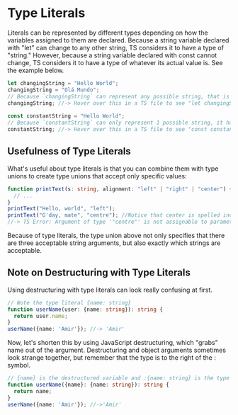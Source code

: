 # Type Literals

Literals can be represented by different types depending on how the variables assigned to them are declared. Because a string variable declared with "let" can change to any other string, TS considers it to have a type of "string." However, because a string variable declared with const cannot change, TS considers it to have a type of whatever its actual value is. See the example below.

```ts
let changingString = "Hello World";
changingString = "Olá Mundo";
// Because `changingString` can represent any possible string, that is how TypeScript describes it in the type system
changingString; //-> Hover over this in a TS file to see "let changingString: string"
 
const constantString = "Hello World";
// Because `constantString` can only represent 1 possible string, it has a literal type representation
constantString; //-> Hover over this in a TS file to see "const constantString: "Hello World""
```

## Usefulness of Type Literals

What's useful about type literals is that you can combine them with type unions to create type unions that accept only specific values:

```ts
function printText(s: string, alignment: "left" | "right" | "center") {
  // ...
}
printText("Hello, world", "left");
printText("G'day, mate", "centre"); //Notice that center is spelled incorrectly. TS will catch this error.
//-> TS Error: Argument of type '"centre"' is not assignable to parameter of type '"left" | "right" | "center"'.
```

Because of type literals, the type union above not only specifies that there are three acceptable string arguments, but also exactly which strings are acceptable.

## Note on Destructuring with Type Literals

Using destructuring with type literals can look really confusing at first.

```ts
// Note the type literal {name: string}
function userName(user: {name: string}): string {
  return user.name;
}
userName({name: 'Amir'}); //-> 'Amir'
```

Now, let's shorten this by using JavaScript destructuring, which "grabs" name out of the argument. Destructuring and object arguments sometimes look strange together, but remember that the type is to the right of the : symbol.

```ts
// {name} is the destructured variable and :{name: string} is the type
function userName({name}: {name: string}): string {
  return name;
}
userName({name: 'Amir'}); //->'Amir'
```
